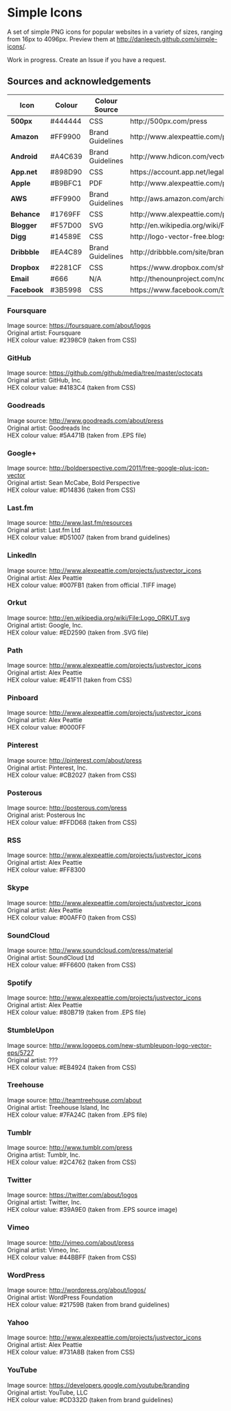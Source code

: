 # Simple Icons

A set of simple PNG icons for popular websites in a variety of sizes, ranging from 16px to 4096px. Preview them at http://danleech.github.com/simple-icons/. 

Work in progress. Create an Issue if you have a request.

## Sources and acknowledgements

<table>
	<thead>
		<tr>
			<th>Icon</th>
			<th>Colour</th>
			<th>Colour Source</th>
			<th>Image Source</th>
		</tr>
	</thead>
	<tbody>
		<tr>
			<td><strong>500px</strong></td>
			<td>#444444</td>
			<td>CSS</td>
			<td>http://500px.com/press</td>
		</tr>
		<tr>
			<td><strong>Amazon</strong></td>
			<td>#FF9900</td>
			<td>Brand Guidelines</td>
			<td>http://www.alexpeattie.com/projects/justvector_icons</td>
		</tr>
		<tr>
			<td><strong>Android</strong></td>
			<td>#A4C639</td>
			<td>Brand Guidelines</td>
			<td>http://www.hdicon.com/vector-logos/android-robot</td>
		</tr>
		<tr>
			<td><strong>App.net</strong></td>
			<td>#898D90</td>
			<td>CSS</td>
			<td>https://account.app.net/legal/assets</td>
		</tr>
		<tr>
			<td><strong>Apple</strong></td>
			<td>#B9BFC1</td>
			<td>PDF</td>
			<td>http://www.alexpeattie.com/projects/justvector_icons</td>
		</tr>
		<tr>
			<td><strong>AWS</strong></td>
			<td>#FF9900</td>
			<td>Brand Guidelines</td>
			<td>http://aws.amazon.com/architecture/icons</td>
		</tr>
		<tr>
			<td><strong>Behance</strong></td>
			<td>#1769FF</td>
			<td>CSS</td>
			<td>http://www.alexpeattie.com/projects/justvector_icons</td>
		</tr>
		<tr>
			<td><strong>Blogger</strong></td>
			<td>#F57D00</td>
			<td>SVG</td>
			<td>http://en.wikipedia.org/wiki/File:Blogger.svg</td>
		</tr>
		<tr>
			<td><strong>Digg</strong></td>
			<td>#14589E</td>
			<td>CSS</td>
			<td>http://logo-vector-free.blogspot.co.uk/2009/09/digg-logo-vector-ii.html</td>
		</tr>
		<tr>
			<td><strong>Dribbble</strong></td>
			<td>#EA4C89</td>
			<td>Brand Guidelines</td>
			<td>http://dribbble.com/site/brand</td>
		</tr>
		<tr>
			<td><strong>Dropbox</strong></td>
			<td>#2281CF</td>
			<td>CSS</td>
			<td>https://www.dropbox.com/sh/sf6whlu5dae4869/lHmM1DJilW/Dropbox%20Logos</td>
		</tr>
		<tr>
			<td><strong>Email</strong></td>
			<td>#666</td>
			<td>N/A</td>
			<td>http://thenounproject.com/noun/mail/#icon-No90</td>
		</tr>
		<tr>
			<td><strong>Facebook</strong></td>
			<td>#3B5998</td>
			<td>CSS</td>
			<td>https://www.facebook.com/brandpermissions/logos.php</td>
		</tr>
	</tbody>
</table>


### Foursquare
Image source: https://foursquare.com/about/logos  
Original artist: Foursquare  
HEX colour value: #2398C9 (taken from CSS)

### GitHub
Image source: https://github.com/github/media/tree/master/octocats  
Original artist: GitHub, Inc.  
HEX colour value: #4183C4 (taken from CSS)

### Goodreads
Image source: http://www.goodreads.com/about/press  
Original artist: Goodreads Inc  
HEX colour value: #5A471B (taken from .EPS file)

### Google+
Image source: http://boldperspective.com/2011/free-google-plus-icon-vector  
Original artist: Sean McCabe, Bold Perspective  
HEX colour value: #D14836 (taken from CSS)

### Last.fm
Image source: http://www.last.fm/resources  
Original artist: Last.fm Ltd  
HEX colour value: #D51007 (taken from brand guidelines)

### LinkedIn
Image source: http://www.alexpeattie.com/projects/justvector_icons  
Original artist: Alex Peattie  
HEX colour value: #007FB1 (taken from official .TIFF image)

### Orkut
Image source: http://en.wikipedia.org/wiki/File:Logo_ORKUT.svg  
Original artist: Google, Inc.  
HEX colour value: #ED2590 (taken from .SVG file)

### Path
Image source: http://www.alexpeattie.com/projects/justvector_icons  
Original artist: Alex Peattie  
HEX colour value: #E41F11 (taken from CSS)

### Pinboard
Image source: http://www.alexpeattie.com/projects/justvector_icons  
Original artist: Alex Peattie  
HEX colour value: #0000FF

### Pinterest
Image source: http://pinterest.com/about/press  
Original artist: Pinterest, Inc.  
HEX colour value: #CB2027 (taken from CSS)

### Posterous
Image source: http://posterous.com/press  
Original arist: Posterous Inc  
HEX colour value: #FFDD68 (taken from CSS)

### RSS
Image source: http://www.alexpeattie.com/projects/justvector_icons  
Original artist: Alex Peattie  
HEX colour value: #FF8300

### Skype
Image source: http://www.alexpeattie.com/projects/justvector_icons  
Original artist: Alex Peattie  
HEX colour value: #00AFF0 (taken from CSS)

### SoundCloud
Image source: http://www.soundcloud.com/press/material  
Original artist: SoundCloud Ltd  
HEX colour value: #FF6600 (taken from CSS)

### Spotify
Image source: http://www.alexpeattie.com/projects/justvector_icons  
Original artist: Alex Peattie  
HEX colour value: #80B719 (taken from .EPS file)

### StumbleUpon
Image source: http://www.logoeps.com/new-stumbleupon-logo-vector-eps/5727  
Original artist: ???  
HEX colour value: #EB4924 (taken from CSS)

### Treehouse
Image source: http://teamtreehouse.com/about  
Original artist: Treehouse Island, Inc  
HEX colour value: #7FA24C (taken from .EPS file)

### Tumblr
Image source: http://www.tumblr.com/press  
Origina artist: Tumblr, Inc.  
HEX colour value: #2C4762 (taken from CSS)

### Twitter
Image source: https://twitter.com/about/logos  
Original artist: Twitter, Inc.  
HEX colour value: #39A9E0 (taken from .EPS source image)

### Vimeo
Image source: http://vimeo.com/about/press  
Original artist: Vimeo, Inc.  
HEX colour value: #44BBFF (taken from CSS)

### WordPress
Image source: http://wordpress.org/about/logos/  
Original artist: WordPress Foundation  
HEX colour value: #21759B (taken from brand guidelines)

### Yahoo
Image source: http://www.alexpeattie.com/projects/justvector_icons  
Original artist: Alex Peattie  
HEX colour value: #731A8B (taken from CSS)

### YouTube
Image source: https://developers.google.com/youtube/branding  
Original artist: YouTube, LLC  
HEX colour value: #CD332D (taken from brand guidelines)